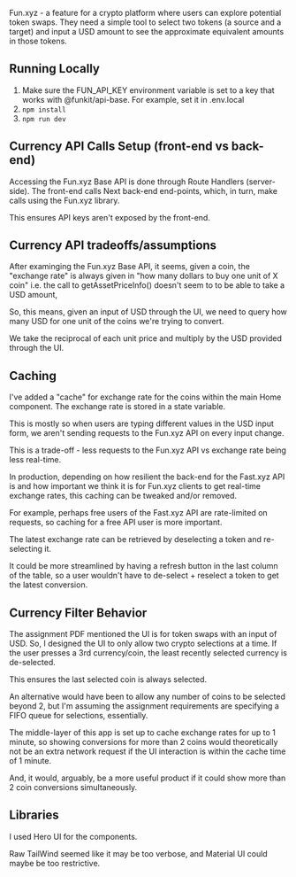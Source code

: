 Fun.xyz - a feature for a crypto platform where users can explore potential token swaps. They need a simple tool to select two tokens (a source and a target) and input a USD amount to see the approximate equivalent amounts in those tokens.

## Running Locally

1. Make sure the FUN_API_KEY environment variable is set to a key that works with @funkit/api-base. For example, set it in .env.local
2. ```npm install```
3. ```npm run dev```

## Currency API Calls Setup (front-end vs back-end)

Accessing the Fun.xyz Base API is done through Route Handlers (server-side). The front-end calls Next back-end end-points, which, in turn, make calls using the Fun.xyz library.

This ensures API keys aren't exposed by the front-end.

## Currency API tradeoffs/assumptions

After examinging the Fun.xyz Base API, it seems, given a coin, the "exchange rate" is always given in "how many dollars to buy one unit of X coin" i.e. the call to getAssetPriceInfo() doesn't seem to to be able to take a USD amount,

So, this means, given an input of USD through the UI, we need to query how many USD for one unit of the coins we're trying to convert.

We take the reciprocal of each unit price and multiply by the USD provided through the UI.

## Caching

I've added a "cache" for exchange rate for the coins within the main Home component. The exchange rate is stored in a state variable.

This is mostly so when users are typing different values in the USD input form, we aren't sending requests to the Fun.xyz API on every input change.

This is a trade-off - less requests to the Fun.xyz API vs exchange rate being less real-time.

In production, depending on how resilient the back-end for the Fast.xyz API is and how important we think it is for Fun.xyz clients to get real-time exchange rates, this caching can be tweaked and/or removed.

For example, perhaps free users of the Fast.xyz API are rate-limited on requests, so caching for a free API user is more important.

The latest exchange rate can be retrieved by deselecting a token and re-selecting it.

It could be more streamlined by having a refresh button in the last column of the table, so a user wouldn't have to de-select + reselect a token to get the latest conversion.

## Currency Filter Behavior

The assignment PDF mentioned the UI is for token swaps with an input of USD. So, I designed the UI to only allow two crypto selections at a time. If the user presses a 3rd currency/coin, the least recently selected currency is de-selected.

This ensures the last selected coin is always selected.

An alternative would have been to allow any number of coins to be selected beyond 2, but I'm assuming the assignment requirements are specifying a FIFO queue for selections, essentially.

The middle-layer of this app is set up to cache exchange rates for up to 1 minute, so showing conversions for more than 2 coins would theoretically not be an extra network request if the UI interaction is within the cache time of 1 minute.

And, it would, arguably, be a more useful product if it could show more than 2 coin conversions simultaneously.

## Libraries

I used Hero UI for the components.

Raw TailWind seemed like it may be too verbose, and Material UI could maybe be too restrictive.
